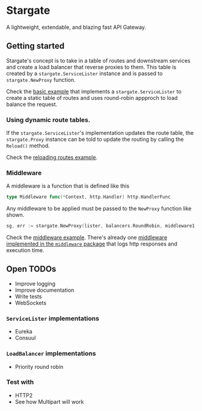 # Stargate

A lightweight, extendable, and blazing fast API Gateway.

## Getting started

Stargate's concept is to take in a table of routes and downstream services and create a load balancer that reverse
proxies to them. This table is created by a `stargate.ServiceLister` instance and is passed to `stargate.NewProxy`
function.

Check the [basic example](https://github.com/realbucksavage/stargate/blob/master/examples/basic.go) that implements a
`stargate.ServiceLister` to create a static table of routes and uses round-robin appproch to load balance the request.

### Using dynamic route tables.

If the `stargate.ServiceLister`'s implementation updates the route table, the `stargate.Proxy` instance can be told
to update the routing by calling the `Reload()` method.

Check the [reloading routes example](https://github.com/realbucksavage/stargate/blob/master/examples/reload.go).

### Middleware

A middleware is a function that is defined like this

```go
type Middleware func(*Context, http.Handler) http.HandlerFunc
```

Any middleware to be applied must be passed to the `NewProxy` function like shown.

```go
sg, err := stargate.NewProxy(lister, balancers.RoundRobin, middleware1, middleware2)
```

Check the [middleware example](https://github.com/realbucksavage/stargate/blob/master/examples/middleware.go). There's
already one [middleware implemented in the `middleware` package](https://github.com/realbucksavage/stargate/blob/master/middleware/logger.go)
that logs http responses and execution time.

## Open TODOs

- Improve logging
- Improve documentation
- Write tests
- WebSockets

### `ServiceLister` implementations

- Eureka
- Consuul

### `LoadBalancer` implementations

- Priority round robin

### Test with

- HTTP2
- See how Multipart will work
